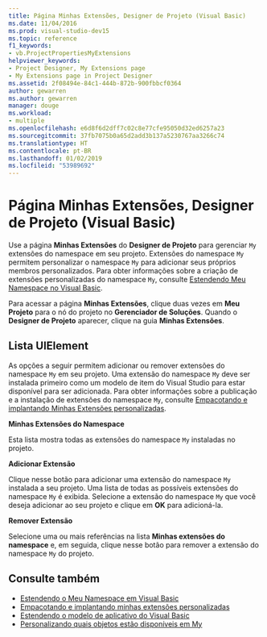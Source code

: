```yaml
---
title: Página Minhas Extensões, Designer de Projeto (Visual Basic)
ms.date: 11/04/2016
ms.prod: visual-studio-dev15
ms.topic: reference
f1_keywords:
- vb.ProjectPropertiesMyExtensions
helpviewer_keywords:
- Project Designer, My Extensions page
- My Extensions page in Project Designer
ms.assetid: 2f08494e-84c1-444b-872b-900fbbcf0364
author: gewarren
ms.author: gewarren
manager: douge
ms.workload:
- multiple
ms.openlocfilehash: e6d8f6d2dff7c02c8e77cfe95050d32ed6257a23
ms.sourcegitcommit: 37fb7075b0a65d2add3b137a5230767aa3266c74
ms.translationtype: HT
ms.contentlocale: pt-BR
ms.lasthandoff: 01/02/2019
ms.locfileid: "53989692"
---
```

# <a name="my-extensions-page-project-designer-visual-basic"></a>Página Minhas Extensões, Designer de Projeto (Visual Basic)
Use a página **Minhas Extensões** do **Designer de Projeto** para gerenciar `My` extensões do namespace em seu projeto. Extensões do namespace `My` permitem personalizar o namespace `My` para adicionar seus próprios membros personalizados. Para obter informações sobre a criação de extensões personalizadas do namespace `My`, consulte [Estendendo Meu Namespace no Visual Basic](/dotnet/visual-basic/developing-apps/customizing-extending-my/extending-the-my-namespace).

 Para acessar a página **Minhas Extensões**, clique duas vezes em **Meu Projeto** para o nó do projeto no **Gerenciador de Soluções**. Quando o **Designer de Projeto** aparecer, clique na guia **Minhas Extensões**.

## <a name="uielement-list"></a>Lista UIElement
 As opções a seguir permitem adicionar ou remover extensões do namespace `My` em seu projeto. Uma extensão do namespace `My` deve ser instalada primeiro como um modelo de item do Visual Studio para estar disponível para ser adicionada. Para obter informações sobre a publicação e a instalação de extensões do namespace `My`, consulte [Empacotando e implantando Minhas Extensões personalizadas](/dotnet/visual-basic/developing-apps/customizing-extending-my/packaging-and-deploying-custom-my-extensions).

 **Minhas Extensões do Namespace**

 Esta lista mostra todas as extensões do namespace `My` instaladas no projeto.

 **Adicionar Extensão**

 Clique nesse botão para adicionar uma extensão do namespace `My` instalada a seu projeto. Uma lista de todas as possíveis extensões do namespace `My` é exibida. Selecione a extensão do namespace `My` que você deseja adicionar ao seu projeto e clique em **OK** para adicioná-la.

 **Remover Extensão**

 Selecione uma ou mais referências na lista **Minhas extensões do namespace** e, em seguida, clique nesse botão para remover a extensão do namespace `My` do projeto.

## <a name="see-also"></a>Consulte também

- [Estendendo o Meu Namespace em Visual Basic](/dotnet/visual-basic/developing-apps/customizing-extending-my/extending-the-my-namespace)
- [Empacotando e implantando minhas extensões personalizadas](/dotnet/visual-basic/developing-apps/customizing-extending-my/packaging-and-deploying-custom-my-extensions)
- [Estendendo o modelo de aplicativo do Visual Basic](/dotnet/visual-basic/developing-apps/customizing-extending-my/extending-the-visual-basic-application-model)
- [Personalizando quais objetos estão disponíveis em My](/dotnet/visual-basic/developing-apps/customizing-extending-my/customizing-which-objects-are-available-in-my)